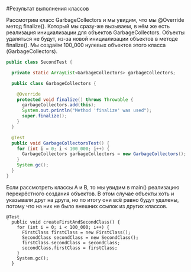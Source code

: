 #Результат выполнения классов

Рассмотрим класс GarbageCollectors и мы увидим, что мы @Override метод finalize().
Который мы сразу-же вызываем, в нём же есть реализация инициализации для объектов GarbageCollectors.
Объекты удаляться не будут, из-за новой инициализации объектов в методе finalize().
Мы создаём 100_000 нулевых объектов этого класса (GarbageCollectors).

```java
public class SecondTest {

  private static ArrayList<GarbageCollectors> garbageCollectors;

  public class GarbageCollectors {

    @Override
    protected void finalize() throws Throwable {
      garbageCollectors.add(this);
      System.out.println("Method 'finalize' was used");
      super.finalize();
    }
  }

  @Test
  public void GarbageCollectorsTest() {
    for (int i = 0; i < 100_000; i++) {
      GarbageCollectors garbageCollectors = new GarbageCollectors();
    }
    System.gc();
  }
}
```

Если рассмотреть классы А и В, то мы увидим в main() реализацию перекрёстного создания объектов.
В этом случае объекты хоть и указывали друг на друга, но по итогу они всё равно будут удалены,
потому что на них не было внешних ссылок из других классов.

```
@Test
  public void createFirstAndSecondClass() {
    for (int i = 0; i < 100_000; i++) {
      FirstClass firstClass = new FirstClass();
      SecondClass secondClass = new SecondClass();
      firstClass.secondClass = secondClass;
      secondClass.firstClass = firstClass;
    }
    System.gc();
  }
```